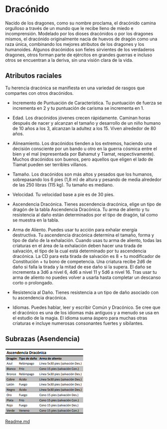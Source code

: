 # Dracónido

Nacido de los dragones, como su nombre proclama, el dracónido camina orgulloso a través de un mundo que le recibe
lleno de miedo e incomprensión. Modelado por los dioses
dracónidos o por los dragones mismos, el dracónido originalmente nacía de huevos de dragón como una raza única, combinando los mejores atributos de los dragones y los humanoides. Algunos dracónidos son fieles sirvientes de los verdaderos dragones, otros forman parte de ejércitos en grandes guerras e incluso otros se encuentran a la deriva, sin una visión
clara de la vida.

## Atributos raciales

Tu herencia dracónica se manifiesta en una variedad de rasgos que compartes con otros dracónidos.

- Incremento de Puntuación de Característica. Tu puntuación de fuerza se incrementa en 2 y tu puntuación de carisma se incrementa en 1.

- Edad. Los dracónidos jóvenes crecen rápidamente. Caminan horas después de nacer y alcanzan el tamaño y desarrollo
de un niño humano de 10 años a los 3, alcanzan la adultez a
los 15. Viven alrededor de 80 años.

- Alineamiento. Los dracónidos tienden a los extremos,
haciendo una decisión consciente por un bando u otro en la
guerra cósmica entre el bien y el mal (representada por Bahamut y Tiamat, respectivamente). Muchos dracónidos son buenos, pero aquellos que eligen el lado de Tiamat pueden ser
terribles villanos.

- Tamaño. Los dracónidos son más altos y pesados que los
humanos, sobrepasando los 6 pies (1,8 m) de altura y pesando de media alrededor de las 250 libras (115 kg). Tu tamaño es mediano.

- Velocidad. Tu velocidad base a pie es de 30 pies.

- Ascendencia Dracónica. Tienes ascendencia dracónica,
elige un tipo de dragón de la tabla Ascendencia Dracónica. Tu
arma de aliento y tu resistencia al daño están determinados
por el tipo de dragón, tal como se muestra en la tabla.

- Arma de Aliento. Puedes usar tu acción para exhalar
energía destructiva. Tu ascendencia dracónica determina el
tamaño, forma y tipo de daño de la exhalación.
Cuando usas tu arma de aliento, todas las criaturas en el
área de la exhalación deben hacer una tirada de salvación, el
tipo de la cual está determinado por tu ascendencia dracónica. La CD para esta tirada de salvación es 8 + tu modificador de Constitución + tu bono de competencia. Una criatura
recibe 2d6 de daño si falla la tirada y la mitad de ese daño si
la supera. El daño se incrementa a 3d6 a nivel 6, 4d6 a nivel
11 y 5d6 a nivel 16.
Tras usar tu arma de aliento no puedes volver a usarla
hasta completar un descanso corto o prolongado.

- Resistencia al Daño. Tienes resistencia a un tipo de daño
asociado con tu ascendencia dracónica.

- Idiomas. Puedes hablar, leer y escribir Común y Dracónico. Se cree que el dracónico es una de los idiomas más antiguos y a menudo se usa en el estudio de la magia. El idioma
suena áspero para muchas otras criaturas e incluye numerosas consonantes fuertes y sibilantes.

## Subrazas (Asendencia)

![alt text](image.png)

[Readme.md](README.md)